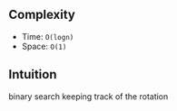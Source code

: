 ## Complexity
- Time: `O(logn)`
- Space: `O(1)`

## Intuition

binary search keeping track of the rotation
